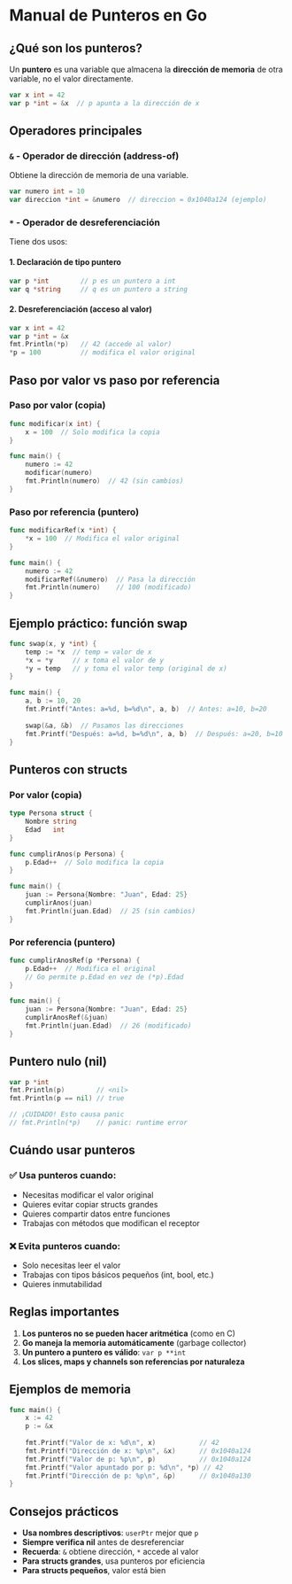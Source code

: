 # Manual de Punteros en Go

## ¿Qué son los punteros?

Un **puntero** es una variable que almacena la **dirección de memoria** de otra variable, no el valor directamente.

```go
var x int = 42
var p *int = &x  // p apunta a la dirección de x
```

## Operadores principales

### `&` - Operador de dirección (address-of)
Obtiene la dirección de memoria de una variable.

```go
var numero int = 10
var direccion *int = &numero  // direccion = 0x1040a124 (ejemplo)
```

### `*` - Operador de desreferenciación
Tiene dos usos:

#### 1. Declaración de tipo puntero
```go
var p *int        // p es un puntero a int
var q *string     // q es un puntero a string
```

#### 2. Desreferenciación (acceso al valor)
```go
var x int = 42
var p *int = &x
fmt.Println(*p)   // 42 (accede al valor)
*p = 100          // modifica el valor original
```

## Paso por valor vs paso por referencia

### Paso por valor (copia)
```go
func modificar(x int) {
    x = 100  // Solo modifica la copia
}

func main() {
    numero := 42
    modificar(numero)
    fmt.Println(numero)  // 42 (sin cambios)
}
```

### Paso por referencia (puntero)
```go
func modificarRef(x *int) {
    *x = 100  // Modifica el valor original
}

func main() {
    numero := 42
    modificarRef(&numero)  // Pasa la dirección
    fmt.Println(numero)    // 100 (modificado)
}
```

## Ejemplo práctico: función swap

```go
func swap(x, y *int) {
    temp := *x  // temp = valor de x
    *x = *y     // x toma el valor de y
    *y = temp   // y toma el valor temp (original de x)
}

func main() {
    a, b := 10, 20
    fmt.Printf("Antes: a=%d, b=%d\n", a, b)  // Antes: a=10, b=20
    
    swap(&a, &b)  // Pasamos las direcciones
    fmt.Printf("Después: a=%d, b=%d\n", a, b)  // Después: a=20, b=10
}
```

## Punteros con structs

### Por valor (copia)
```go
type Persona struct {
    Nombre string
    Edad   int
}

func cumplirAnos(p Persona) {
    p.Edad++  // Solo modifica la copia
}

func main() {
    juan := Persona{Nombre: "Juan", Edad: 25}
    cumplirAnos(juan)
    fmt.Println(juan.Edad)  // 25 (sin cambios)
}
```

### Por referencia (puntero)
```go
func cumplirAnosRef(p *Persona) {
    p.Edad++  // Modifica el original
    // Go permite p.Edad en vez de (*p).Edad
}

func main() {
    juan := Persona{Nombre: "Juan", Edad: 25}
    cumplirAnosRef(&juan)
    fmt.Println(juan.Edad)  // 26 (modificado)
}
```

## Puntero nulo (nil)

```go
var p *int
fmt.Println(p)        // <nil>
fmt.Println(p == nil) // true

// ¡CUIDADO! Esto causa panic
// fmt.Println(*p)    // panic: runtime error
```

## Cuándo usar punteros

### ✅ Usa punteros cuando:
- Necesitas modificar el valor original
- Quieres evitar copiar structs grandes
- Quieres compartir datos entre funciones
- Trabajas con métodos que modifican el receptor

### ❌ Evita punteros cuando:
- Solo necesitas leer el valor
- Trabajas con tipos básicos pequeños (int, bool, etc.)
- Quieres inmutabilidad

## Reglas importantes

1. **Los punteros no se pueden hacer aritmética** (como en C)
2. **Go maneja la memoria automáticamente** (garbage collector)
3. **Un puntero a puntero es válido**: `var p **int`
4. **Los slices, maps y channels son referencias por naturaleza**

## Ejemplos de memoria

```go
func main() {
    x := 42
    p := &x
    
    fmt.Printf("Valor de x: %d\n", x)           // 42
    fmt.Printf("Dirección de x: %p\n", &x)      // 0x1040a124
    fmt.Printf("Valor de p: %p\n", p)           // 0x1040a124
    fmt.Printf("Valor apuntado por p: %d\n", *p) // 42
    fmt.Printf("Dirección de p: %p\n", &p)      // 0x1040a130
}
```

## Consejos prácticos

- **Usa nombres descriptivos**: `userPtr` mejor que `p`
- **Siempre verifica nil** antes de desreferenciar
- **Recuerda**: `&` obtiene dirección, `*` accede al valor
- **Para structs grandes**, usa punteros por eficiencia
- **Para structs pequeños**, valor está bien